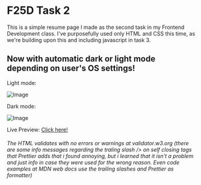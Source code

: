 # F25D Task 2

This is a simple resume page I made as the second task in my Frontend Development class.
I've purposefully used only HTML and CSS this time, as we're building upon this and including javascript in task 3.

## Now with automatic dark or light mode depending on user's OS settings!

Light mode:


![Image](https://github.com/user-attachments/assets/fd0e17cb-379d-42e0-a188-5bd7e3faae65)

Dark mode:


![Image](https://github.com/user-attachments/assets/49c8e0cd-c0a4-4206-891d-c3f660a8a8b4)


Live Preview: [Click here!](https://frreri.github.io/f25d-task2-cv/)

###### The HTML validates with no errors or warnings at validator.w3.org (there are some info messages regarding the traling slash /> on self closing tags that Prettier adds that i found annoying, but i learned that it isn't a problem and just info in case they were used for the wrong reason. Even code examples at MDN web docs use the trailing slashes and Prettier as formatter)
